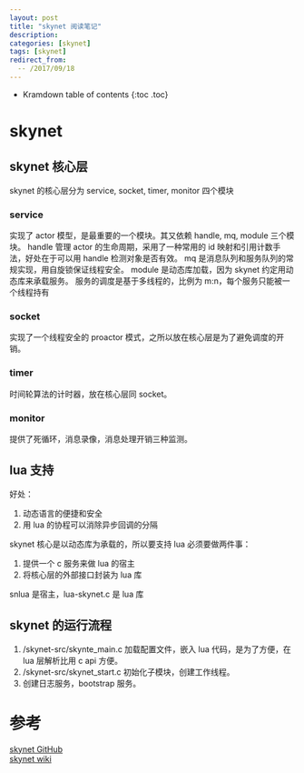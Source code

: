 ```yaml
---
layout: post
title: "skynet 阅读笔记"
description:
categories: [skynet]
tags: [skynet]
redirect_from:
  -- /2017/09/18
---
```


* Kramdown table of contents
{:toc .toc}

# skynet

## skynet 核心层

skynet 的核心层分为 service, socket, timer, monitor 四个模块

### service

实现了 actor 模型，是最重要的一个模块。其又依赖 handle, mq, module 三个模块。
handle 管理 actor 的生命周期，采用了一种常用的 id 映射和引用计数手法，好处在于可以用 handle 检测对象是否有效。
mq 是消息队列和服务队列的常规实现，用自旋锁保证线程安全。
module 是动态库加载，因为 skynet 约定用动态库来承载服务。
服务的调度是基于多线程的，比例为 m:n，每个服务只能被一个线程持有

### socket

实现了一个线程安全的 proactor 模式，之所以放在核心层是为了避免调度的开销。

### timer

时间轮算法的计时器，放在核心层同 socket。

### monitor

提供了死循环，消息录像，消息处理开销三种监测。

## lua 支持

好处：

1. 动态语言的便捷和安全
2. 用 lua 的协程可以消除异步回调的分隔

skynet 核心是以动态库为承载的，所以要支持 lua 必须要做两件事：

1. 提供一个 c 服务来做 lua 的宿主
2. 将核心层的外部接口封装为 lua 库

snlua 是宿主，lua-skynet.c 是 lua 库

## skynet 的运行流程

1. /skynet-src/skynte_main.c
  加载配置文件，嵌入 lua 代码，是为了方便，在 lua 层解析比用 c api 方便。
2. /skynet-src/skynet_start.c
   初始化子模块，创建工作线程。
3. 创建日志服务，bootstrap 服务。

# 参考

[skynet GitHub](https://github.com/cloudwu/skynet)  
[skynet wiki](https://github.com/cloudwu/skynet/wiki)